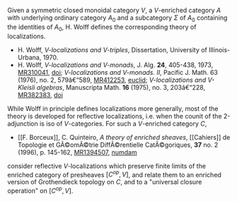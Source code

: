 Given a symmetric closed monoidal category $V$, a $V$-enriched category $A$ with underlying ordinary category $A_0$ and a subcategory $\Sigma$ of $A_0$
containing the identities of $A_0$, H. Wolff defines the corresponding theory of localizations.

* H. Wolff, _$V$-localizations and $V$-triples_, Dissertation, University of Illinois-Urbana, 1970.
* H. Wolff, _$V$-localizations and $V$-monads_, J. Alg. __24__, 405-438, 1973, [MR310041](http://www.ams.org/mathscinet-getitem?mr=310041), <a href="http://dx.doi.org/10.1016/0021-8693(73)90116-6">doi</a>; _V-localizations and $V$-monads. II_, Pacific J. Math. 63 (1976), no. 2, 579â€“589, [MR412253](http://www.ams.org/mathscinet-getitem?mr=412253), [euclid](http://projecteuclid.org/getRecord?id=euclid.pjm/1102867417);  _$V$-localizations and $V$-Kleisli algebras_, Manuscripta Math. __16__ (1975), no. 3, 203â€“228, [MR382383](http://www.ams.org/mathscinet-getitem?mr=382383), [doi](http://dx.doi.org/10.1007/BF01164425) 

While Wolff in principle defines localizations more generally, most of the theory is developed for reflective localizations, i.e. when the counit of the 2-adjunction is iso of $V$-categories. For such a $V$-enriched category $C$, 

* [[F. Borceux]], C. Quinteiro, _A theory of enriched sheaves_, [[Cahiers]] de Topologie et GÃ©omÃ©trie DiffÃ©rentielle CatÃ©goriques, __37__ no. 2 (1996), p. 145-162, [MR1394507](http://www.ams.org/mathscinet-getitem?mr=1394507), [numdam](http://www.numdam.org/item?id=CTGDC_1996__37_2_145_0)
 
consider reflective $V$-localizations which preserve finite limits of the enriched category of presheaves $[C^{op},V]$, and relate them to an enriched version of Grothendieck topology on $C$, and to a "universal closure operation" on $[C^{op},V]$.